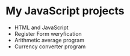 # My JavaScript projects
- HTML and JavaScript
- Register Form weryfication
- Arithmetic average program
- Currency converter program



